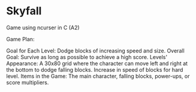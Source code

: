 # Skyfall
Game using ncurser in C (A2)

Game Plan:

Goal for Each Level: Dodge blocks of increasing speed and size.
Overall Goal: Survive as long as possible to achieve a high score.
Levels' Appearance: A 30x80 grid where the character can move left and right at the bottom to dodge falling blocks. Increase in speed of blocks for hard level.
Items in the Game: The main character, falling blocks, power-ups, or score multipliers.
